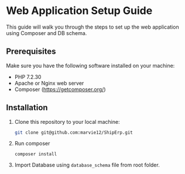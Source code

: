 # Web Application Setup Guide

This guide will walk you through the steps to set up the web application using Composer and DB schema.

## Prerequisites

Make sure you have the following software installed on your machine:

- PHP 7.2.30
- Apache or Nginx web server
- Composer (https://getcomposer.org/)

## Installation

1. Clone this repository to your local machine:

   ```bash
   git clone git@github.com:marvie12/ShipErp.git
   ```

2. Run composer

   ```
   composer install
   ```

3. Import Database using `database_schema` file from root folder.
